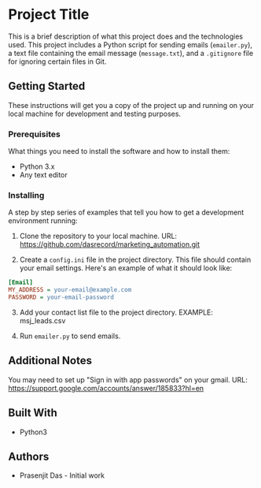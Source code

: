 # Project Title

This is a brief description of what this project does and the technologies used. This project includes a Python script for sending emails (`emailer.py`), a text file containing the email message (`message.txt`), and a `.gitignore` file for ignoring certain files in Git.

## Getting Started

These instructions will get you a copy of the project up and running on your local machine for development and testing purposes.

### Prerequisites

What things you need to install the software and how to install them:

- Python 3.x
- Any text editor

### Installing

A step by step series of examples that tell you how to get a development environment running:

1. Clone the repository to your local machine.
URL: https://github.com/dasrecord/marketing_automation.git

2. Create a `config.ini` file in the project directory. This file should contain your email settings. Here's an example of what it should look like:

```ini
[Email]
MY_ADDRESS = your-email@example.com
PASSWORD = your-email-password
```
3. Add your contact list file to the project directory.
EXAMPLE: msj_leads.csv

4. Run `emailer.py` to send emails.

## Additional Notes
You may need to set up "Sign in with app passwords" on your gmail.
URL: https://support.google.com/accounts/answer/185833?hl=en

## Built With

- Python3

## Authors

- Prasenjit Das - Initial work
